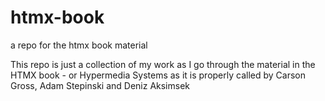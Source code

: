 # htmx-book
a repo for the htmx book material

This repo is just a collection of my work as I go through the material in
the HTMX book - or Hypermedia Systems as it is properly called 
by Carson Gross, Adam Stepinski and Deniz Aksimsek


